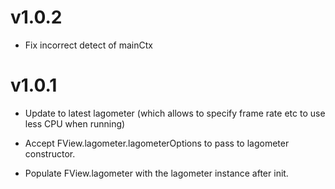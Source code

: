 # v1.0.2

* Fix incorrect detect of mainCtx

# v1.0.1

* Update to latest lagometer (which allows to specify frame rate etc to use
  less CPU when running)

* Accept FView.lagometer.lagometerOptions to pass to lagometer constructor.

* Populate FView.lagometer with the lagometer instance after init.
